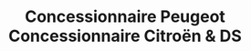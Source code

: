 ---
title: "Concessionnaire Peugeot Concessionnaire Citroën & DS"
url: /branges/concessionnaire-peugeot-concessionnaire-citroen-und-ds/
shop: Autohaus
---